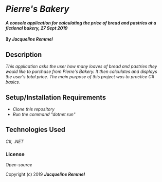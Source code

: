 # _Pierre's Bakery_

#### _A console application for calculating the price of bread and pastries at a fictional bakery, 27 Sept 2019_

#### By _**Jacqueline Remmel**_

## Description

_This application asks the user how many loaves of bread and pastries they would like to purchase from Pierre's Bakery. It then calculates and displays the user's total price. The main purpose of this project was to practice C# basics._

## Setup/Installation Requirements

* _Clone this repository_
* _Run the command "dotnet run"_

## Technologies Used

_C#, .NET_

### License

*Open-source*

Copyright (c) 2019 **_Jacqueline Remmel_**